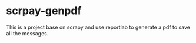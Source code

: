 # scrpay-genpdf
This is a project base on scrapy and use reportlab to generate a pdf to save all the messages.
